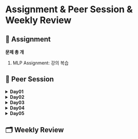 # Assignment & Peer Session & Weekly Review

## :book: Assignment

 **문제 총 개**

1. MLP Assignment: 강의 복습

## :handshake: ​Peer Session

<details>
  <summary><b> Day01 </b></summary>
  <div markdown="1">

- 시각화 강의 진도는 자율적으로

- 오늘(8/9) 자 필수 과제는 대체로 마무리

- 트랜스포머에 대한 논의 (슬랙에 링크)

- 크로스엔트로피에 대한 논의

- 지난 부스트캠프 참가자들의 프로젝트 참고

- 알고리즘에서 자료 구조의 중요성

  </div>
  </details>

<details>
  <summary><b> Day02 </b></summary>
  <div markdown="1">

- 
  </div>
  </details>
  

<details>
  <summary><b> Day03 </b></summary>
  <div markdown="1">

- 
  </div>
  </details>
  

<details>
  <summary><b> Day04 </b></summary>
  <div markdown="1">

- 
  
  </div>
  </details>
  

<details>
  <summary><b> Day05 </b></summary>
  <div markdown="1">

- 
  </div>
  </details>

## :card_index_dividers: Weekly Review

